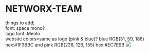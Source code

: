 # NETWORX-TEAM
things to add;
<br>
font: space mono?
<br>
logo font: Menlo
<br>
website colors=same as logo (pink & blue)? blue RGB(31, 59, 188) hex:#1F3BBC and pink RGB(236, 126, 155) hex:#EC7E9B
<img src="https://instagram.fsac1-2.fna.fbcdn.net/v/t51.2885-15/e35/152747673_1295424060858581_9112654619360405392_n.jpg?_nc_ht=instagram.fsac1-2.fna.fbcdn.net&_nc_cat=105&_nc_ohc=4PA63eOY2C8AX8-Wf7p&tp=1&oh=b0e8b909f63acf2c0d7c3b0746ab75dc&oe=605F86B9&ig_cache_key=MjUxNTc0Mzc0ODc5ODI1NzU4MA%3D%3D.2">
